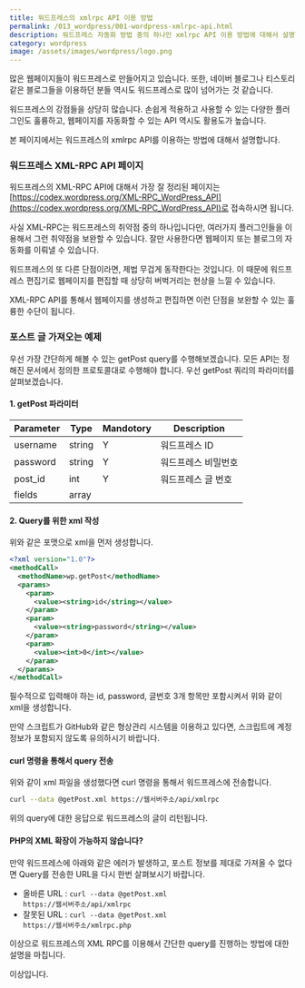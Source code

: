 ```yaml
---
title: 워드프레스의 xmlrpc API 이용 방법
permalink: /013_wordpress/001-wordpress-xmlrpc-api.html
description: 워드프레스 자동화 방법 중의 하나인 xmlrpc API 이용 방법에 대해서 설명합니다.
category: wordpress
image: /assets/images/wordpress/logo.png
---
```

많은 웹페이지들이 워드프레스로 만들어지고 있습니다. 
또한, 네이버 블로그나 티스토리 같은 블로그들을 이용하던 분들 역시도 
워드프레스로 많이 넘어가는 것 같습니다. 


워드프레스의 강점들을 상당히 많습니다. 
손쉽게 적용하고 사용할 수 있는 다양한 플러그인도 훌륭하고, 
웹페이지를 자동화할 수 있는 API 역시도 활용도가 높습니다. 


본 페이지에서는 워드프레스의 xmlrpc API를 이용하는 방법에 대해서 설명합니다.


### 워드프레스 XML-RPC API 페이지


워드프레스의 XML-RPC API에 대해서 가장 잘 정리된 페이지는 
[https://codex.wordpress.org/XML-RPC_WordPress_API](https://codex.wordpress.org/XML-RPC_WordPress_API)로 접속하시면 됩니다. 


사실 XML-RPC는 워드프레스의 취약점 중의 하나입니다만, 
여러가지 플러그인들을 이용해서 그런 취약점을 보완할 수 있습니다. 
잘만 사용한다면 웹페이지 또는 블로그의 자동화를 이뤄낼 수 있습니다. 


워드프레스의 또 다른 단점이라면, 제법 무겁게 동작한다는 것입니다. 
이 때문에 워드프레스 편집기로 웹페이지를 편집할 때 
상당히 버벅거리는 현상을 느낄 수 있습니다. 


XML-RPC API를 통해서 웹페이지를 생성하고 편집하면 
이런 단점을 보완할 수 있는 훌륭한 수단이 됩니다. 


### 포스트 글 가져오는 예제


우선 가장 간단하게 해볼 수 있는 getPost query를 수행해보겠습니다. 
모든 API는 정해진 문서에서 정의한 프로토콜대로 수행해야 합니다. 
우선 getPost 쿼리의 파라미터를 살펴보겠습니다. 


#### 1. getPost 파라미터


|Parameter|Type|Mandotory|Description|
|--|--|--|--|
|username|string| Y | 워드프레스 ID |
|password|string| Y | 워드프레스 비밀번호 |
|post_id|int| Y | 워드프레스 글 번호 |
|fields|array|    |   |



#### 2. Query를 위한 xml 작성


위와 같은 포맷으로 xml을 먼저 생성합니다. 


```xml
<?xml version="1.0"?>
<methodCall>
  <methodName>wp.getPost</methodName>
  <params>
    <param>
      <value><string>id</string></value>
    </param>
    <param>
      <value><string>password</string></value>
    </param>
    <param>
      <value><int>0</int></value>
    </param>
  </params>
</methodCall>
```


필수적으로 입력해야 하는 id, password, 글번호 3개 항목만 포함시켜서 
위와 같이 xml을 생성합니다. 


만약 스크립트가 GitHub와 같은 형상관리 시스템을 이용하고 있다면, 
스크립트에 계정 정보가 포함되지 않도록 유의하시기 바랍니다. 


#### curl 명령을 통해서 query 전송


위와 같이 xml 파일을 생성했다면 curl 명령을 통해서 워드프레스에 전송합니다.


```bash
curl --data @getPost.xml https://웹서버주소/api/xmlrpc
```


위의 query에 대한 응답으로 워드프레스의 글이 리턴됩니다. 


#### PHP의 XML 확장이 가능하지 않습니다?


만약 워드프레스에 아래와 같은 에러가 발생하고, 
포스트 정보를 제대로 가져올 수 없다면 
Query를 전송한 URL을 다시 한번 살펴보시기 바랍니다. 


- 올바른 URL : <code>curl --data @getPost.xml https://웹서버주소/api/xmlrpc</code>
- 잘못된 URL : <code>curl --data @getPost.xml https://웹서버주소/xmlrpc.php</code>


이상으로 워드프레스의 XML RPC를 이용해서 
간단한 query를 진행하는 방법에 대한 설명을 마칩니다. 


이상입니다. 
